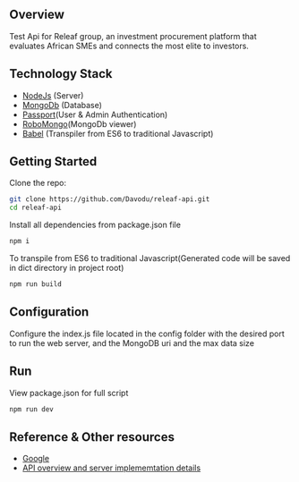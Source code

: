 ## Overview
Test Api for Releaf group, an investment procurement platform that evaluates African SMEs and connects the most elite to investors.

## Technology Stack
- [NodeJs](https://nodejs.org/en/) (Server)
- [MongoDb](https://www.mongodb.com/) (Database)
- [Passport](http://passportjs.org/)(User & Admin Authentication)
- [RoboMongo](https://robomongo.org/)(MongoDb viewer)
- [Babel](https://babeljs.io/) (Transpiler from ES6 to traditional Javascript)

## Getting Started
Clone the repo:
```sh
git clone https://github.com/Davodu/releaf-api.git
cd releaf-api
```
Install all dependencies from package.json file
```js
npm i
```
To transpile from ES6 to traditional Javascript(Generated code will be saved in dict directory in project root)
```sh
npm run build
```
## Configuration
Configure the index.js file located in the config folder with the desired port to run the web server, and the MongoDB uri and the max data size
## Run
View package.json for full script 
```sh
npm run dev
```
## Reference & Other resources
- [Google](https://www.google.com ) <br>
- [API overview and server implememtation details](https://github.com/Davodu/releaf-api/edit/master/README.md)
